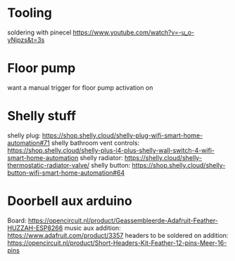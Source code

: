 
# Tooling
soldering with pinecel
https://www.youtube.com/watch?v=-u_o-yNjpzs&t=3s

# Floor pump
want a manual trigger for floor pump activation on

# Shelly stuff
shelly plug: https://shop.shelly.cloud/shelly-plug-wifi-smart-home-automation#71
shelly bathroom vent controls: https://shop.shelly.cloud/shelly-plus-i4-plus-shelly-wall-switch-4-wifi-smart-home-automation
shelly radiator: https://shelly.cloud/shelly-thermostatic-radiator-valve/
shelly button: https://shop.shelly.cloud/shelly-button-wifi-smart-home-automation#64

# Doorbell aux arduino
Board: https://opencircuit.nl/product/Geassembleerde-Adafruit-Feather-HUZZAH-ESP8266
music aux addition: https://www.adafruit.com/product/3357
headers to be soldered on addition: https://opencircuit.nl/product/Short-Headers-Kit-Feather-12-pins-Meer-16-pins
